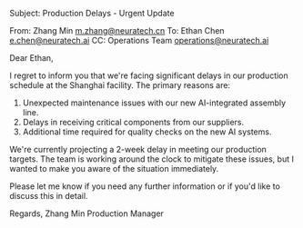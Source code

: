 Subject: Production Delays - Urgent Update

From: Zhang Min <m.zhang@neuratech.cn>
To: Ethan Chen <e.chen@neuratech.ai>
CC: Operations Team <operations@neuratech.ai>

Dear Ethan,

I regret to inform you that we're facing significant delays in our production schedule at the Shanghai facility. The primary reasons are:

1. Unexpected maintenance issues with our new AI-integrated assembly line.
2. Delays in receiving critical components from our suppliers.
3. Additional time required for quality checks on the new AI systems.

We're currently projecting a 2-week delay in meeting our production targets. The team is working around the clock to mitigate these issues, but I wanted to make you aware of the situation immediately.

Please let me know if you need any further information or if you'd like to discuss this in detail.

Regards,
Zhang Min
Production Manager

